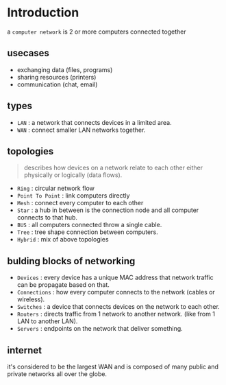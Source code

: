 # Introduction

a `computer network` is 2 or more computers connected together

## usecases

- exchanging data (files, programs)
- sharing resources (printers)
- communication (chat, email)

## types

- `LAN` : a network that connects devices in a limited area.
- `WAN` : connect smaller LAN networks together.

## topologies

> describes how devices on a network relate to each other either physically or logically (data flows).

- `Ring` : circular network flow
- `Point To Point` : link computers directly
- `Mesh` : connect every computer to each other
- `Star` : a hub in between is the connection node and all computer connects to that hub.
- `BUS` : all computers connected throw a single cable.
- `Tree` : tree shape connection between computers.
- `Hybrid` : mix of above topologies

## bulding blocks of networking

- `Devices` : every device has a unique MAC address that network traffic can be propagate based on that.
- `Connections` : how every computer connects to the network (cables or wireless).
- `Switches` : a device that connects devices on the network to each other.
- `Routers` : directs traffic from 1 network to another network. (like from 1 LAN to another LAN).
- `Servers` : endpoints on the network that deliver something.

## internet

it's considered to be the largest WAN and is composed of many public and private networks all over the globe.
